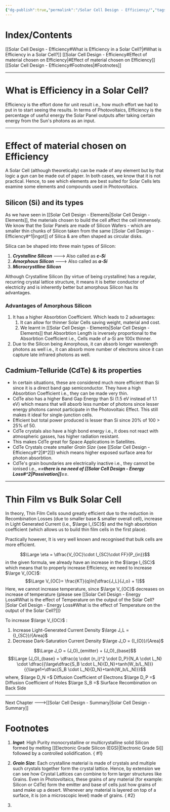 ```yaml
---
{"dg-publish":true,"permalink":"/Solar Cell Design - Efficiency/","tags":["CompSci","Physics"]}
---
```


# Index/Contents
[[Solar Cell Design - Efficiency#What is Efficiency in a Solar Cell?\|#What is Efficiency in a Solar Cell?]]
[[Solar Cell Design - Efficiency#Effect of material chosen on Efficiency\|#Effect of material chosen on Efficiency]]
[[Solar Cell Design - Efficiency#Footnotes\|#Footnotes]]

-----
# What is Efficiency in a Solar Cell?
Efficiency is the effort done for unit result i.e., how much effort we had to put in to start seeing the results.
In terms of Photovoltaics, Efficiency is the percentage of useful energy the Solar Panel outputs after taking certain energy from the Sun's photons as an input.

---
# Effect of material chosen on Efficiency
A Solar Cell (although theoretically) can be made of any element but by that logic a gun can be made out of paper. In both cases, we know that it is not practical.
Hence, to see which elements are best suited for Solar Cells lets examine some elements and compounds used in Photovoltaics.

## Silicon (Si) and its types
As we have seen in [[Solar Cell Design - Elements\|Solar Cell Design - Elements]], the materials chosen to build the cell affect the cell immensely.
We know that the Solar Panels are made of Silicon Wafers - which are smaller thin chunks of Silicon taken from the same [[Solar Cell Design - Efficiency#^1\|ingot]] of Silica & are often shaped as circular disks.

Silica can be shaped into three main types of Silicon:
1. ***Crystalline Silicon*** ---> Also called as ***c-Si***
2. ***Amorphous Silicon*** ---> Also called as ***a-Si***
3. ***Microcrystlline Silicon***

Although Crystalline Silicon (by virtue of being crystalline) has a regular, recurring crystal lattice structure, it means it is better conductor of electricity and is inherently better but amorphous Silicon has its advantages.

### Advantages of Amorphous Silicon
1. It has a higher Absorbtion Coefficient. Which leads to 2 advantages:
	1. It can allow for thinner Solar Cells saving weight, material and cost.
	2. We learnt in [[Solar Cell Design - Elements\|Solar Cell Design - Elements]] that Absorbtion Length is inversely proportional to the Absorbtion Coefficient i.e., Cells made of a-Si are 100x thinner.
2. Due to the Silicon being Amorphous, it can absorb longer wavelength photons as well i.e., it can absorb more number of electrons since it can capture late infrared photons as well.

## Cadmium-Telluride (CdTe) & its properties
- In certain situations, these are considered much more efficient than Si since it is a direct band gap semiconductor. They have a high Absorbtion Coefficient i.e., they can be made very thin.
- CdTe also has a higher Band Gap Energy than Si (1.5 eV instead of 1.1 eV) which means that will absorb less number of photons since lesser energy photons cannot participate in the Photovoltaic Effect. This still makes it ideal for single-junction cells.
- Efficient but total power produced is lesser than Si since 20% of 100 > 25% of 50.
- CdTe crystals also have a high bond energy i.e., it does not react with atmospheric gasses, has higher radiation resistant.
- This makes CdTe great for Space Applications in Satellites.
- CdTe Crystals create smaller *Grain Size* {see [[Solar Cell Design - Efficiency#^2\|#^2]]} which means higher exposed surface area for photon absorbtion.
- CdTe's grain boundaries are electrically inactive i.e., they cannot be ionised i.e., ***==there is no need of [[Solar Cell Design - Energy Loss#^2\|Passivation]]==***. 

---
# Thin Film vs Bulk Solar Cell
In theory, Thin Film Cells sound greatly efficient due to the reduction in Recombination Losses (due to smaller base & smaller overall cell), increase in Light Generated Current (i.e., $\large I_{SC}$) and the high absorbtion coefficient (which allows us to build thin film cells in the first place).

Practically however, It is very well known and recognised that bulk cells are more efficient. 

$$\Large \eta = \dfrac{V_{OC}\cdot I_{SC}\cdot FF}{P_{in}}$$
in the given formula, we already have an increase in the $\large I_{SC}$ which means that to properly increase Efficiency, we need to increase $\large V_{OC}$:
$$\Large V_{OC}= \frac{KT}{q}ln[\dfrac{J_L}{J_o} + 1]$$
Here, we cannot increase temperature, since $\large V_{OC}$ decreases on increase of temperature 
{please see [[Solar Cell Design - Energy Loss#What is the effect of Temperature on the output of the Solar Cell?\|Solar Cell Design - Energy Loss#What is the effect of Temperature on the output of the Solar Cell?]]}

To increase $\large V_{OC}$ : 
1. Increase Light-Generated Current Density $\large J_L = {I_{SC}}/{Area}$
2. Decrease Dark-Saturation Current Density $\large J_O = {I_{O}}/{Area}$

$$\Large J_O = (J_O)_{emitter} + (J_O)_{base}$$
$$\Large (J_O)_{base} = \dfrac{q \cdot (n_i)^2 \cdot D_P}{N_A \cdot L_N} \cdot \dfrac{{\large\dfrac{S_B \cdot L_N}{D_N}+tanh(W_b/L_N)}}{{\large1+\dfrac{S_B \cdot L_N}{D_N}+tanh(W_b/L_N)}}$$
where,
$\large D_N =$ Diffusion Coefficient of Electrons
$\large D_P =$ Diffusion Coefficient of Holes
$\large S_B =$ Siurface Recombination on Back Side


---
Next Chapter --->[[Solar Cell Design - Summary\|Solar Cell Design - Summary]]
# Footnotes
1. ***Ingot***: High Purity monocrystalline or multicrystalline solid Silicon formed by melting [[Electronic Grade Silicon (EGS)\|Electronic Grade Si]] followed by a controlled solidification.
{ #1}

2. ***Grain Size***: Each crystalline material is made of crystals and multiple such crystals together form the crystal lattice. Hence, by extension we can see how Crystal Lattices can combine to form larger structures like Grains. Even in Photovoltaics, these grains of any material (for example: Silicon or CdTe) form the emitter and base of cells just how grains of sand make up a desert. Whenever any material is layered on top of a surface, it is (on a microscopic level) made of grains.
{ #2}

3. 

